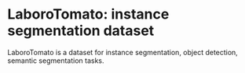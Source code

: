 # LaboroTomato: instance segmentation dataset

LaboroTomato is a dataset for instance segmentation, object detection, semantic segmentation tasks.